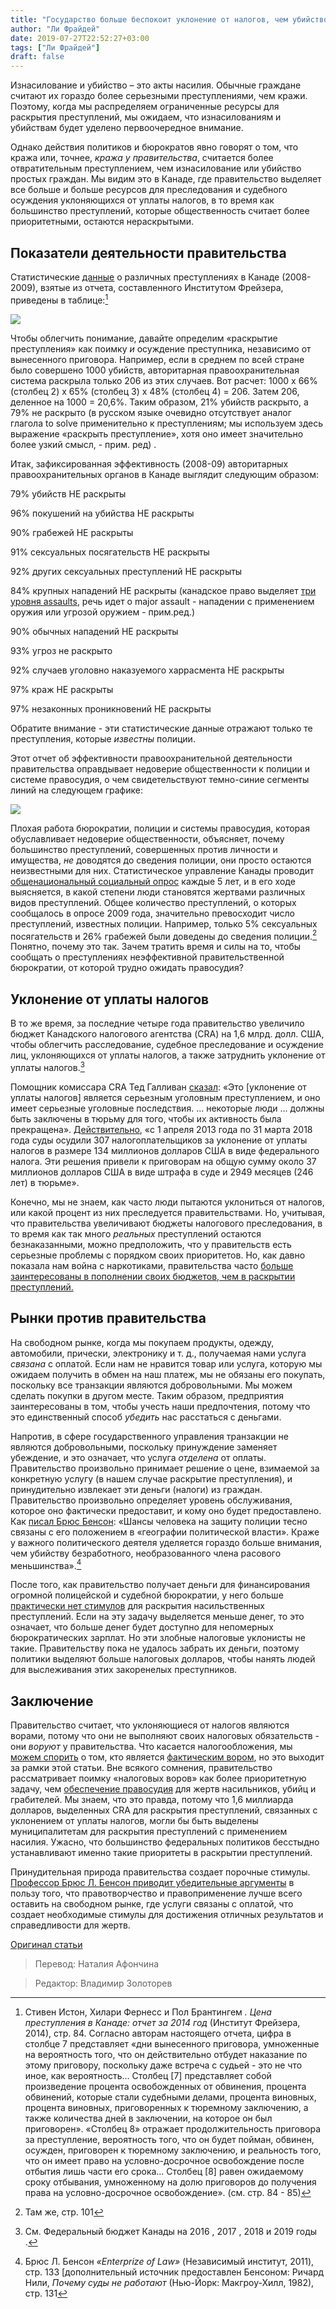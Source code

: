 ```yaml
---
title: "Государство больше беспокоит уклонение от налогов, чем убийство"
author: "Ли Фрайдей"
date: 2019-07-27T22:52:27+03:00
tags: ["Ли Фрайдей"]
draft: false
---
```


Изнасилование и убийство – это акты насилия. Обычные граждане считают их гораздо более серьезными преступлениями, чем кражи. Поэтому, когда мы распределяем ограниченные ресурсы для раскрытия преступлений, мы ожидаем, что изнасилованиям и убийствам будет уделено первоочередное внимание.

Однако действия политиков и бюрократов явно говорят о том, что кража или, точнее, _кража у правительства_, считается более отвратительным преступлением, чем изнасилование или убийство простых граждан. Мы видим это в Канаде, где правительство выделяет все больше и больше ресурсов для преследования и судебного осуждения уклоняющихся от уплаты налогов, в то время как большинство преступлений, которые общественность считает более приоритетными, остаются нераскрытыми.

## Показатели деятельности правительства

Статистические [данные](https://www.fraserinstitute.org/research/cost-crime-canada-2014-report) о различных преступлениях в Канаде (2008-2009), взятые из отчета, составленного Институтом Фрейзера, приведены в таблице:[^1]

![](https://telegra.ph/file/c850d97b8b808183fe377.png)

Чтобы облегчить понимание, давайте определим «раскрытие преступления» как поимку _и_ осуждение преступника, независимо от вынесенного приговора. Например, если в среднем по всей стране было совершено 1000 убийств, авторитарная правоохранительная система раскрыла только 206 из этих случаев. Вот расчет: 1000 x 66% (столбец 2) x 65% (столбец 3) x 48% (столбец 4) = 206. Затем 206, деленное на 1000 = 20,6%. Таким образом, 21% убийств раскрыто, а 79% не раскрыто (в русском языке очевидно отсутствует аналог глагола to solve применительно к преступлениям; мы используем здесь выражение «раскрыть преступление», хотя оно имеет значительно более узкий смысл, - прим. ред) .

Итак, зафиксированная эффективность (2008-09) авторитарных правоохранительных органов в Канаде выглядит следующим образом:

79% убийств НЕ раскрыты

96% покушений на убийства НЕ раскрыты

90% грабежей НЕ раскрыты

91% сексуальных посягательств НЕ раскрыты

92% других сексуальных преступлений НЕ раскрыты

84% крупных нападений НЕ раскрыты (канадское право выделяет [три уровня assaults](https://www150.statcan.gc.ca/n1/pub/85-224-x/2008000/dd-eng.htm), речь идет о major assault - нападении с применением оружия или угрозой оружием - прим.ред.)

90% обычных нападений НЕ раскрыты

93% угроз не раскрыто

92% случаев уголовно наказуемого харрасмента НЕ раскрыты

97% краж НЕ раскрыты

97% незаконных проникновений НЕ раскрыты

Обратите внимание - эти статистические данные отражают только те преступления, которые _известны_ полиции.

Этот отчет об эффективности правоохранительной деятельности правительства оправдывает недоверие общественности к полиции и системе правосудия, о чем свидетельствуют темно-синие сегменты линий на следующем графике:

![](https://telegra.ph/file/3fd3c89fdb2f87c559d7b.png)

Плохая работа бюрократии, полиции и системы правосудия, которая обуславливает недоверие общественности, объясняет, почему большинство преступлений, совершенных против личности и имущества, _не_ доводятся до сведения полиции, они просто остаются неизвестными для них. Статистическое управление Канады проводит [общенациональный социальный опрос](http://www23.statcan.gc.ca/imdb/p2SV.pl?Function=getSurvey&SDDS=4504) каждые 5 лет, и в его ходе выясняется, в какой степени люди становятся жертвами различных видов преступлений. Общее количество преступлений, о которых сообщалось в опросе 2009 года, значительно превосходит число преступлений, известных полиции. Например, только 5% сексуальных посягательств и 26% грабежей были доведены до сведения полиции.[^2] Понятно, почему это так. Зачем тратить время и силы на то, чтобы сообщать о преступлениях неэффективной правительственной бюрократии, от которой трудно ожидать правосудия?

## Уклонение от уплаты налогов

В то же время, за последние четыре года правительство увеличило бюджет Канадского налогового агентства (CRA) на 1,6 млрд. долл. США, чтобы облегчить расследование, судебное преследование и осуждение лиц, уклоняющихся от уплаты налогов, а также затруднить уклонение от уплаты налогов.[^3]

Помощник комиссара CRA Тед Галливан [сказал](https://www.thestar.com/news/canada/2017/03/20/panama-papers-have-helped-fuel-a-more-aggressive-cra.html): «Это [уклонение от уплаты налогов] является серьезным уголовным преступлением, и оно имеет серьезные уголовные последствия. ... некоторые люди ... должны быть заключены в тюрьму для того, чтобы их активность была прекращена». [Действительно](https://www.canada.ca/en/revenue-agency/news/newsroom/criminal-investigations-actions-charges-convictions/20190117-ottawa-dentist-sentenced-for-tax-fraud-and-laundering-proceeds-of-crime.html), «с 1 апреля 2013 года по 31 марта 2018 года суды осудили 307 налогоплательщиков за уклонение от уплаты налогов в размере 134 миллионов долларов США в виде федерального налога. Эти решения привели к приговорам на общую сумму около 37 миллионов долларов США в виде штрафа в суде и 2949 месяцев (246 лет) в тюрьме».

Конечно, мы не знаем, как часто люди пытаются уклониться от налогов, или какой процент из них преследуется правительствами. Но, учитывая, что правительства увеличивают бюджеты налогового преследования, в то время как так много _реальных_ преступлений остаются безнаказанными, можно предположить, что у правительств есть серьезные проблемы с порядком своих приоритетов. Но, как давно показала нам война с наркотиками, правительства часто [больше заинтересованы в пополнении своих бюджетов, чем в раскрытии преступлений.](https://mises.org/wire/why-police-prefer-drug-raids-over-investigating-violent-crimes)

## Рынки против правительства

На свободном рынке, когда мы покупаем продукты, одежду, автомобили, прически, электронику и т. д., получаемая нами услуга _связана_ с оплатой. Если нам не нравится товар или услуга, которую мы ожидаем получить в обмен на наш платеж, мы не обязаны его покупать, поскольку все транзакции являются добровольными. Мы можем сделать покупки в другом месте. Таким образом, предприятия заинтересованы в том, чтобы учесть наши предпочтения, потому что это единственный способ _убедить_ нас расстаться с деньгами.

Напротив, в сфере государственного управления транзакции не являются добровольными, поскольку принуждение заменяет убеждение, и это означает, что услуга _отделена_ от оплаты. Правительство произвольно принимает решение о цене, взимаемой за конкретную услугу (в нашем случае раскрытие преступления), и принудительно извлекает эти деньги (налоги) из граждан. Правительство произвольно определяет уровень обслуживания, которое оно фактически предоставит, и кому оно будет предоставлено. Как [писал Брюс Бенсон](https://mises.org/library/enterprise-law-justice-without-state-0): «Шансы человека на защиту полиции тесно связаны с его положением в «географии политической власти». Краже у важного политического деятеля уделяется гораздо больше внимания, чем убийству безработного, необразованного члена расового меньшинства».[^4]

После того, как правительство получает деньги для финансирования огромной полицейской и судебной бюрократии, у него больше [практически нет стимулов](https://mises.org/wire/lack-police-accountability-shows-social-contract-isnt-working) для раскрытия насильственных преступлений. Если на эту задачу выделяется меньше денег, то это означает, что больше денег будет доступно для непомерных бюрократических зарплат. Но эти злобные налоговые уклонисты не такие. Правительству пока не удалось забрать их деньги, поэтому политики выделяют больше налоговых долларов, чтобы нанять людей для выслеживания этих закоренелых преступников.

## Заключение

Правительство считает, что уклоняющиеся от налогов являются ворами, потому что они не выполняют своих налоговых обязательств - они _воруют_ у правительства. Что касается налогообложения, мы [можем спорить](https://mises.org/wire/taxation-theft) о том, кто является [фактическим вором](https://mises.org/library/taxation-robbery), но это выходит за рамки этой статьи. Вне всякого сомнения, правительство рассматривает поимку «налоговых воров» как более приоритетную задачу, чем [обеспечение правосудия](https://londonnews1.com/part-10-selling-victims-down-the-river/) для жертв насильников, убийц и грабителей. Мы знаем, что это правда, потому что 1,6 миллиарда долларов, выделенных CRA для раскрытия преступлений, связанных с уклонением от уплаты налогов, могли бы быть выделены муниципалитетам для раскрытия преступлений с применением насилия. Ужасно, что большинство федеральных политиков бесстыдно устанавливают именно такие приоритеты в раскрытии преступлений.

Принудительная природа правительства создает порочные стимулы. [Профессор Брюс Л. Бенсон приводит убедительные аргументы](https://mises.org/library/enterprise-law-justice-without-state-0) в пользу того, что правотворчество и правоприменение лучше всего оставить на свободном рынке, где услуги связаны с оплатой, что создает необходимые стимулы для достижения отличных результатов и справедливости для жертв.

[^1]: Стивен Истон, Хилари Фернесс и Пол Брантингем _. Цена преступления в Канаде: отчет за 2014 год_ (Институт Фрейзера, 2014), стр. 84. Согласно авторам настоящего отчета, цифра в столбце 7 представляет «дни вынесенного приговора, умноженные на вероятность того, что он действительно отбудет наказание по этому приговору, поскольку даже встреча с судьей - это не что иное, как вероятность… Столбец [7] представляет собой произведение процента освобожденных от обвинения, процента обвинений, которые стали судебными делами, процента виновных, процента виновных, приговоренных к тюремному заключению, а также количества дней в заключении, на которое он был приговорен». «Столбец 8» отражает продолжительность приговора за преступление, вероятность того, что он будет пойман, обвинен, осужден, приговорен к тюремному заключению, и реальность того, что он имеет право на условно-досрочное освобождение после отбытия лишь части его срока… Столбец [8] равен ожидаемому сроку отбывания, умноженному на долю приговоров до получения права на условно-досрочное освобождение». (см. стр. 84 - 85)
[^2]: Там же, стр. 101
[^3]:  См. Федеральный бюджет Канады на 2016 , 2017 , 2018 и 2019 годы .
[^4]:  Брюс Л. Бенсон _«Enterprize of Law»_ (Независимый институт, 2011), стр. 133 [дополнительный источник предоставлен Бенсоном: Ричард Нили, _Почему суды не работают_ (Нью-Йорк: Макгроу-Хилл, 1982), стр. 131

[Оригинал статьи](https://mises.org/wire/does-state-care-more-about-tax-evasion-murder)

> Перевод: Наталия Афончина

> Редактор: Владимир Золоторев
